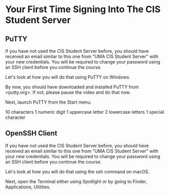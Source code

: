 # Your First Time Signing Into The CIS Student Server

## PuTTY

If you have not used the CIS Student Server before, you should have received an email similar to this one from "UMA CIS Student Server" with your new credentials. You will be required to change your password using an SSH client before you continue the course.

Let's look at how you will do that using PuTTY on Windows.

By now, you should have downloaded and installed PuTTY from <putty.org>. If not, please pause the video and do that now.

Next, launch PuTTY from the Start menu.






10 characters
1 numeric digit
1 uppercase letter
2 lowercase letters
1 special character

## OpenSSH Client

If you have not used the CIS Student Server before, you should have received an email similar to this one from "UMA CIS Student Server" with your new credentials. You will be required to change your password using an SSH client before you continue the course.

Let's look at how you will do that using the ssh command on macOS.

Next, open the Terminal either using Spotlight or by going to Finder, Applications, Utilities.

